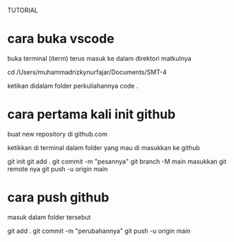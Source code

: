 TUTORIAL

# cara buka vscode

buka terminal (iterm)
terus masuk ke dalam direktori matkulnya

cd /Users/muhammadrizkynurfajar/Documents/SMT-4

ketikan didalam folder perkuliahannya code .

# cara pertama kali init github

buat new repository di github.com

ketikkan di terminal dalam folder yang mau di masukkan ke github

git init
git add .
git commit -m "pesannya"
git branch -M main
masukkan git remote nya
git push -u origin main

# cara push github

masuk dalam folder tersebut

git add .
git commit -m "perubahannya"
git push -u origin main
